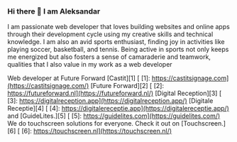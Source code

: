 ### Hi there 👋 I am Aleksandar

I am passionate web developer that loves building websites and online apps through their development cycle using my creative skills and technical knowledge.
I am also an avid sports enthusiast, finding joy in activities like playing soccer, basketball, and tennis. Being active in sports not only keeps me energized but also fosters a sense of camaraderie and teamwork, qualities that I also value in my work as a web developer

Web developer at Future Forward 
[Castit][1]
[ [1]: https://castitsignage.com](https://castitsignage.com/)
[Future Forward][2]
[ [2]: https://futureforward.nl](https://futureforward.nl/)
[Digital Reception][3]
[ [3]: https://digitalreception.app](https://digitalreception.app/)
[Digitale Receptie][4]
[ [4]: https://digitalereceptie.app](https://digitalereceptie.app/)
and [GuideLites.][5]
[ [5]: https://guidelites.com](https://guidelites.com/)
We do touchscreen solutions for everyone. Check it out on [Touchscreen.][6]
[ [6]: https://touchscreen.nl](https://touchscreen.nl/)
